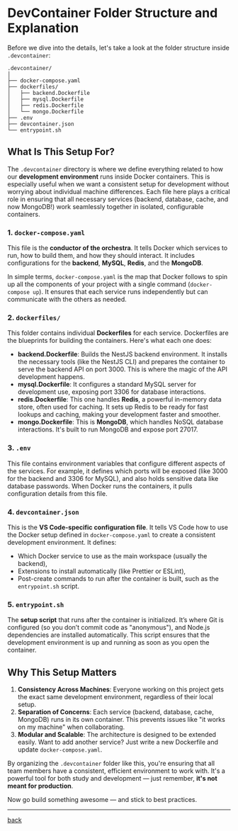 # DevContainer Folder Structure and Explanation

Before we dive into the details, let's take a look at the folder structure inside `.devcontainer`:

```
.devcontainer/
│
├── docker-compose.yaml
├── dockerfiles/
│   ├── backend.Dockerfile
│   ├── mysql.Dockerfile
│   ├── redis.Dockerfile
│   └── mongo.Dockerfile
├── .env
├── devcontainer.json
└── entrypoint.sh
```

## What Is This Setup For?

The `.devcontainer` directory is where we define everything related to how our **development environment** runs inside Docker containers. This is especially useful when we want a consistent setup for development without worrying about individual machine differences. Each file here plays a critical role in ensuring that all necessary services (backend, database, cache, and now MongoDB!) work seamlessly together in isolated, configurable containers.

### 1. `docker-compose.yaml`

This file is the **conductor of the orchestra**. It tells Docker which services to run, how to build them, and how they should interact. It includes configurations for the **backend**, **MySQL**, **Redis**, and the **MongoDB**.

In simple terms, `docker-compose.yaml` is the map that Docker follows to spin up all the components of your project with a single command (`docker-compose up`). It ensures that each service runs independently but can communicate with the others as needed.

### 2. `dockerfiles/`

This folder contains individual **Dockerfiles** for each service. Dockerfiles are the blueprints for building the containers. Here's what each one does:

- **backend.Dockerfile**: Builds the NestJS backend environment. It installs the necessary tools (like the NestJS CLI) and prepares the container to serve the backend API on port 3000. This is where the magic of the API development happens.
- **mysql.Dockerfile**: It configures a standard MySQL server for development use, exposing port 3306 for database interactions.
- **redis.Dockerfile**: This one handles **Redis**, a powerful in-memory data store, often used for caching. It sets up Redis to be ready for fast lookups and caching, making your development faster and smoother.
- **mongo.Dockerfile**: This is **MongoDB**, which handles NoSQL database interactions. It's built to run MongoDB and expose port 27017.

### 3. `.env`

This file contains environment variables that configure different aspects of the services. For example, it defines which ports will be exposed (like 3000 for the backend and 3306 for MySQL), and also holds sensitive data like database passwords. When Docker runs the containers, it pulls configuration details from this file.

### 4. `devcontainer.json`

This is the **VS Code-specific configuration file**. It tells VS Code how to use the Docker setup defined in `docker-compose.yaml` to create a consistent development environment. It defines:

- Which Docker service to use as the main workspace (usually the backend),
- Extensions to install automatically (like Prettier or ESLint),
- Post-create commands to run after the container is built, such as the `entrypoint.sh` script.

### 5. `entrypoint.sh`

The **setup script** that runs after the container is initialized. It’s where Git is configured (so you don’t commit code as "anonymous"), and Node.js dependencies are installed automatically. This script ensures that the development environment is up and running as soon as you open the container.

## Why This Setup Matters

1. **Consistency Across Machines**: Everyone working on this project gets the exact same development environment, regardless of their local setup.
2. **Separation of Concerns**: Each service (backend, database, cache, MongoDB) runs in its own container. This prevents issues like "it works on my machine" when collaborating.
3. **Modular and Scalable**: The architecture is designed to be extended easily. Want to add another service? Just write a new Dockerfile and update `docker-compose.yaml`.

By organizing the `.devcontainer` folder like this, you're ensuring that all team members have a consistent, efficient environment to work with. It's a powerful tool for both study and development — just remember, **it's not meant for production**.

Now go build something awesome — and stick to best practices.

---

[back](table-of-contents.md)
